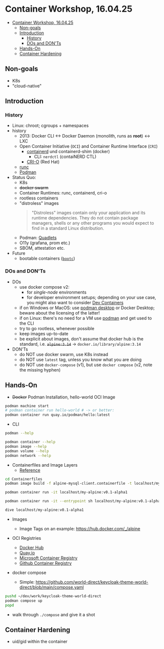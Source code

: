 # Container Workshop, 16.04.25

* [Container Workshop, 16.04.25](#container-workshop-160425)
  * [Non-goals](#non-goals)
  * [Introduction](#introduction)
    * [History](#history)
    * [DOs and DON'Ts](#dos-and-donts)
  * [Hands-On](#hands-on)
  * [Container Hardening](#container-hardening)

## Non-goals

* K8s
* "cloud-native"

## Introduction

### History

* Linux: chroot; cgroups + namespaces
* history
  * 2013: Docker CLI <-> Docker Daemon (monolith, runs as **root**) <-> LXC
  * Open Container Initiative (`OCI`) and Container Runtime Interface (`CRI`)
    * [containerd](https://github.com/containerd/containerd) und containerd-shim (docker)
      * CLI: `nerdctl` (contaiNERD CTL)
    * [CRI-O](https://github.com/cri-o/cri-o) (Red Hat)
  * [runc](https://github.com/opencontainers/runc)
  * [Podman](https://github.com/containers/podman)
* Status Quo:
  * K8s
  * ~~docker swarm~~
  * Container Runtimes: runc, containerd, cri-o
  * rootless containers
  * "distroless" images
    > "Distroless" images contain only your application and its runtime dependencies. They do not contain package managers, shells or any other programs you would expect to find in a standard Linux distribution.
  * Podman: [Quadlets](https://news.ycombinator.com/item?id=43683641)
  * O11y (grafana, prom etc.)
  * SBOM, attestation etc.
* Future
  * bootable containers ([`bootc`](https://github.com/bootc-dev/bootc))

### DOs and DON'Ts

* DOs
  * use docker compose v2:
    * for *single-node* environments
    * for developer environment setups; depending on your use case, you might also want to consider [Dev Containers](https://code.visualstudio.com/docs/devcontainers/containers)
  * if on Windows or MacOS:
    use [podman desktop](https://podman-desktop.io/) or Docker Desktop; beware about the licensing of the latter!
  * if on Linux: there's no need for a VM
    use [podman](https://podman.io/docs/installation#installing-on-linux) and get used to the CLI
  * try to go rootless, whenever possible
  * keep images up-to-date
  * be explicit about images, don't assume that docker hub is the standard, i.e. ~~`alpine:3.14`~~ -> `docker.io/library/alpine:3.14`
* DON'Ts
  * do NOT use docker swarm, use K8s instead
  * do NOT use `latest` tag, unless you know what you are doing
  * do NOT use `docker-compose` (v1), but use `docker compose` (v2, note the missing hyphen)

## Hands-On

* ~~Docker~~ Podman Installation, hello-world OCI Image

```bash
podman machine start
# podman container run hello-world # -> or better:
podman container run quay.io/podman/hello:latest
```

* CLI

```bash
podman --help
```

```bash
podman container --help
podman image --help
podman volume --help
podman network --help
```

* Containerfiles and Image Layers
  * [Reference](https://docs.docker.com/reference/dockerfile/)

```bash
cd Containerfiles
podman image build -f alpine-mysql-client.containerfile -t localhost/my-alpine:v0.1-alpha1
```

```bash
podman container run -it localhost/my-alpine:v0.1-alpha1
```

```bash
podman container run -it --entrypoint sh localhost/my-alpine:v0.1-alpha1
```

```bash
dive localhost/my-alpine:v0.1-alpha1
```

* Images
  * Image Tags on an example: <https://hub.docker.com/_/alpine>

* OCI Registries
  * [Docker Hub](https://hub.docker.com/)
  * [Quay.io](https://quay.io/)
  * [Microsoft Container Registry](https://mcr.microsoft.com)
  * [Github Container Registry](https://ghcr.io)
* docker compose
  * Simple: <https://github.com/world-direct/keycloak-theme-world-direct/blob/main/compose.yaml>

```bash
pushd ~/dev/work/keycloak-theme-world-direct
podman compose up
popd
```

* walk through `./compose` and give it a shot

## Container Hardening

* uid/gid within the container
